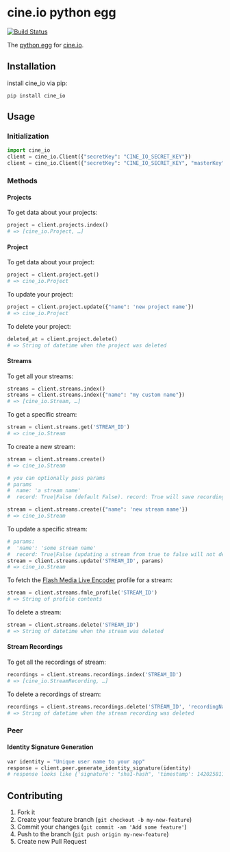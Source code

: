 # cine.io python egg

[![Build Status](https://travis-ci.org/cine-io/cineio-python.svg?branch=master)](https://travis-ci.org/cine-io/cineio-python)

The [python egg](https://pypi.python.org/pypi/cine_io) for [cine.io](https://www.cine.io).

## Installation

install cine_io via pip:

    pip install cine_io

## Usage

### Initialization

```python
import cine_io
client = cine_io.Client({"secretKey": "CINE_IO_SECRET_KEY"})
client = cine_io.Client({"secretKey": "CINE_IO_SECRET_KEY", "masterKey": "CINE_IO_MASTER_KEY"})
```

### Methods

#### Projects

To get data about your projects:

```python
project = client.projects.index()
# => [cine_io.Project, …]
```

#### Project

To get data about your project:

```python
project = client.project.get()
# => cine_io.Project
```

To update your project:

```python
project = client.project.update({"name": 'new project name'})
# => cine_io.Project
```

To delete your project:

```python
deleted_at = client.project.delete()
# => String of datetime when the project was deleted
```

#### Streams

To get all your streams:

```python
streams = client.streams.index()
streams = client.streams.index({"name": "my custom name"})
# => [cine_io.Stream, …]
```

To get a specific stream:

```python
stream = client.streams.get('STREAM_ID')
# => cine_io.Stream
```

To create a new stream:

```python
stream = client.streams.create()
# => cine_io.Stream
```

```python
# you can optionally pass params
# params
#  name: 'a stream name'
#  record: True|False (default False). record: True will save recordings of all streaming sessions

stream = client.streams.create({"name": 'new stream name'})
# => cine_io.Stream
```

To update a specific stream:

```python
# params:
#  'name': 'some stream name'
#  record: True|False (updating a stream from true to false will not delete old stream recordings)
stream = client.streams.update('STREAM_ID', params)
# => cine_io.Stream
```

To fetch the [Flash Media Live Encoder](http://www.adobe.com/products/flash-media-encoder.html) profile for a stream:

```python
stream = client.streams.fmle_profile('STREAM_ID')
# => String of profile contents
```

To delete a stream:

```python
stream = client.streams.delete('STREAM_ID')
# => String of datetime when the stream was deleted
```

#### Stream Recordings

To get all the recordings of stream:

```python
recordings = client.streams.recordings.index('STREAM_ID')
# => [cine_io.StreamRecording, …]
```

To delete a recordings of stream:

```python
recordings = client.streams.recordings.delete('STREAM_ID', 'recordingName')
# => String of datetime when the stream recording was deleted
```

### Peer

#### Identity Signature Generation

```python
var identity = "Unique user name to your app"
response = client.peer.generate_identity_signature(identity)
# response looks like {'signature': "sha1-hash", 'timestamp': 1420258111, 'identity': "Unique user name to your app"}
```

## Contributing

1. Fork it
2. Create your feature branch (`git checkout -b my-new-feature`)
3. Commit your changes (`git commit -am 'Add some feature'`)
4. Push to the branch (`git push origin my-new-feature`)
5. Create new Pull Request
